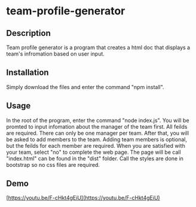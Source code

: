 # team-profile-generator

## Description
Team profile generator is a program that creates a html doc that displays a team's infromation based on user input.

## Installation
Simply download the files and enter the command "npm install".

## Usage
In the root of the program, enter the command "node index.js". You will be promted to input infomation about the manager of the team first. All feilds are required. 
There can only be one manager per team. 
After that, you will be asked to add members to the team. Adding team members is optional, but the feilds for each member are required. 
When you are satisfied with your team, select "no" to complete the web page. 
The page will be call "index.html" can be found in the "dist" folder. 
Call the styles are done in bootstrap so no css files are required. 

## Demo

[https://youtu.be/F-cHkt4gEiU](https://youtu.be/F-cHkt4gEiU)